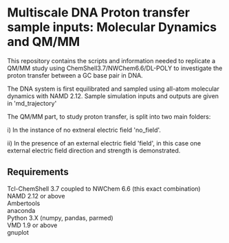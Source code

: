# Multiscale DNA Proton transfer sample inputs: Molecular Dynamics and QM/MM 

This repository contains the scripts and information needed to replicate a QM/MM study using ChemShell3.7/NWChem6.6/DL-POLY to investigate the proton transfer between a GC base pair in DNA.</p>

The DNA system is first equilibrated and sampled using all-atom molecular dynamics with NAMD 2.12.
Sample simulation inputs and outputs are given in 'md\_trajectory'

The QM/MM part, to study proton transfer, is split into two main folders:</p>
i)  In the instance of no extneral electric field 'no\_field'. </p>
ii) In the presence of an external electric field 'field', in this case one external electric field direction and strength is demonstrated. </p>


## Requirements
Tcl-ChemShell 3.7 coupled to NWChem 6.6 (this exact combination)</br>
NAMD 2.12 or above</br>
Ambertools</br>
anaconda</br>
Python 3.X (numpy, pandas, parmed)</br>
VMD 1.9 or above</br>
gnuplot</br>



